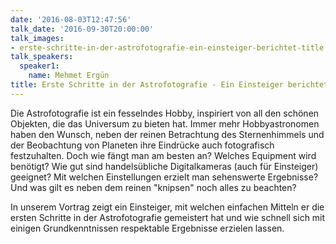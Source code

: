 ```yaml
---
date: '2016-08-03T12:47:56'
talk_date: '2016-09-30T20:00:00'
talk_images:
- erste-schritte-in-der-astrofotografie-ein-einsteiger-berichtet-title.jpg
talk_speakers:
  speaker1:
    name: Mehmet Ergün
title: Erste Schritte in der Astrofotografie - Ein Einsteiger berichtet...
---
```


Die Astrofotografie ist ein fesselndes Hobby, inspiriert von all den schönen Objekten, die das Universum zu bieten hat. Immer mehr Hobbyastronomen haben den Wunsch, neben der reinen Betrachtung des Sternenhimmels und der Beobachtung von Planeten ihre Eindrücke auch fotografisch festzuhalten. Doch wie fängt man am besten an? Welches Equipment wird benötigt? Wie gut sind handelsübliche Digitalkameras (auch für Einsteiger) geeignet? Mit welchen Einstellungen erzielt man sehenswerte Ergebnisse? Und was gilt es neben dem reinen "knipsen" noch alles zu beachten?

In unserem Vortrag zeigt ein Einsteiger, mit welchen einfachen Mitteln er die ersten Schritte in der Astrofotografie gemeistert hat und wie schnell sich mit einigen Grundkenntnissen respektable Ergebnisse erzielen lassen.